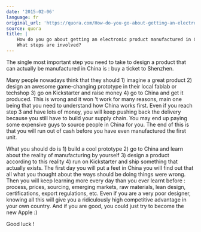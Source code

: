 ```yaml
---
date: '2015-02-06'
language: fr
original_url: 'https://quora.com/How-do-you-go-about-getting-an-electronic-product-manufactured-in-China-What-steps-are-involved/answer/Clément-Renaud'
source: quora
title: |
    How do you go about getting an electronic product manufactured in China?
    What steps are involved?
---
```


The single most important step you need to take to design a product that
can actually be manufactured in China is : buy a ticket to Shenzhen.  
 
Many people nowadays think that they should 1) imagine a great product
2) design an awesome game-changing prototype in their local fablab or
techshop 3) go on Kickstarter and raise money 4) go to China and get it
produced. This is wrong and it won 't work for many reasons, main one
being that you need to understand how China works first. Even if you
reach step 3 and have lots of money, you will keep pushing back the
delivery because you still have to build your supply chain. You may end
up paying some expensive guys to source people in China for you. The end
of this is that you will run out of cash before you have even
manufactured the first unit. 
 
What you should do is 1) build a cool prototype 2) go to China and learn
about the reality of manufacturing by yourself 3) design a product
according to this reality 4) run on Kickstarter and ship something that
actually exists. The first day you will put a feet in China you will
find out that all what you thought about the ways should be doing things
were wrong. Then you will keep learning more every day than you ever
learnt before : process, prices, sourcing, emerging markets, raw
materials, lean design, certifications, export regulations, etc. Even if
you are a very poor designer, knowing all this will give you a
ridiculously high competitive advantage in your own country. And if you
are good, you could just try to become the new Apple :) 
 
Good luck !
